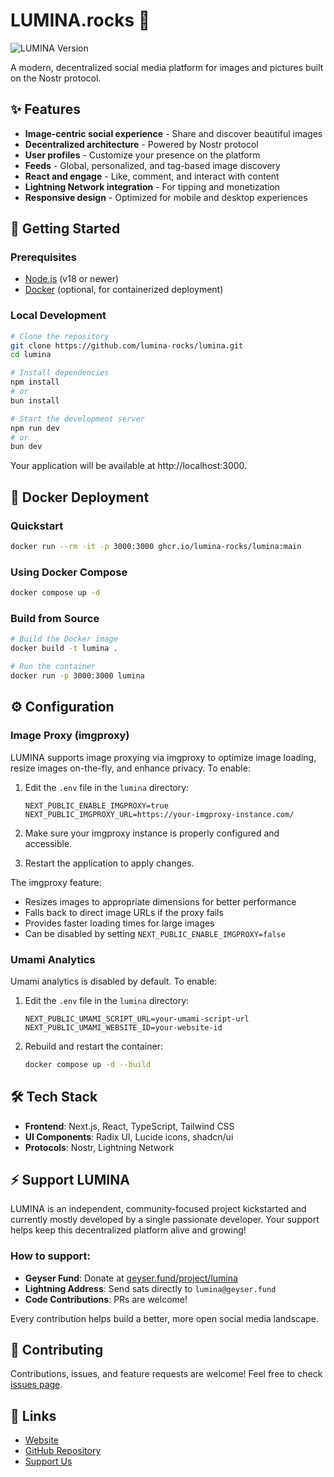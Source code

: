 # LUMINA.rocks 📸

![LUMINA Version](https://img.shields.io/badge/version-0.1.25-blue)

A modern, decentralized social media platform for images and pictures built on the Nostr protocol.

## ✨ Features

- **Image-centric social experience** - Share and discover beautiful images
- **Decentralized architecture** - Powered by Nostr protocol
- **User profiles** - Customize your presence on the platform
- **Feeds** - Global, personalized, and tag-based image discovery
- **React and engage** - Like, comment, and interact with content
- **Lightning Network integration** - For tipping and monetization
- **Responsive design** - Optimized for mobile and desktop experiences

## 🚀 Getting Started

### Prerequisites

- [Node.js](https://nodejs.org/) (v18 or newer)
- [Docker](https://www.docker.com/) (optional, for containerized deployment)

### Local Development

```bash
# Clone the repository
git clone https://github.com/lumina-rocks/lumina.git
cd lumina

# Install dependencies
npm install
# or
bun install

# Start the development server
npm run dev
# or
bun dev
```

Your application will be available at http://localhost:3000.

## 🐳 Docker Deployment

### Quickstart

```bash
docker run --rm -it -p 3000:3000 ghcr.io/lumina-rocks/lumina:main
```

### Using Docker Compose

```bash
docker compose up -d
```

### Build from Source

```bash
# Build the Docker image
docker build -t lumina .

# Run the container
docker run -p 3000:3000 lumina
```

## ⚙️ Configuration

### Image Proxy (imgproxy)

LUMINA supports image proxying via imgproxy to optimize image loading, resize images on-the-fly, and enhance privacy. To enable:

1. Edit the `.env` file in the `lumina` directory:
   ```
   NEXT_PUBLIC_ENABLE_IMGPROXY=true
   NEXT_PUBLIC_IMGPROXY_URL=https://your-imgproxy-instance.com/
   ```

2. Make sure your imgproxy instance is properly configured and accessible.

3. Restart the application to apply changes.

The imgproxy feature:
- Resizes images to appropriate dimensions for better performance
- Falls back to direct image URLs if the proxy fails
- Provides faster loading times for large images
- Can be disabled by setting `NEXT_PUBLIC_ENABLE_IMGPROXY=false`

### Umami Analytics

Umami analytics is disabled by default. To enable:

1. Edit the `.env` file in the `lumina` directory:
   ```
   NEXT_PUBLIC_UMAMI_SCRIPT_URL=your-umami-script-url
   NEXT_PUBLIC_UMAMI_WEBSITE_ID=your-website-id
   ```

2. Rebuild and restart the container:
   ```bash
   docker compose up -d --build
   ```

## 🛠️ Tech Stack

- **Frontend**: Next.js, React, TypeScript, Tailwind CSS
- **UI Components**: Radix UI, Lucide icons, shadcn/ui
- **Protocols**: Nostr, Lightning Network

## ⚡ Support LUMINA

LUMINA is an independent, community-focused project kickstarted and currently mostly developed by a single passionate developer. Your support helps keep this decentralized platform alive and growing!

### How to support:
- **Geyser Fund**: Donate at [geyser.fund/project/lumina](https://geyser.fund/project/lumina)
- **Lightning Address**: Send sats directly to `lumina@geyser.fund`
- **Code Contributions**: PRs are welcome!

Every contribution helps build a better, more open social media landscape.

## 🤝 Contributing

Contributions, issues, and feature requests are welcome! Feel free to check [issues page](https://github.com/lumina-rocks/lumina/issues).

## 🔗 Links

- [Website](https://lumina.rocks)
- [GitHub Repository](https://github.com/lumina-rocks/lumina)
- [Support Us](https://geyser.fund/project/lumina)